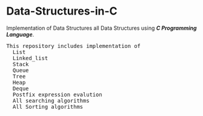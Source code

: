 # Data-Structures-in-C
Implementation of Data Structures all Data Structures using <b><i>C Programming Language</b></i>.
<pre>
This repository includes implementation of
  List
  Linked_list
  Stack
  Queue
  Tree
  Heap
  Deque
  Postfix expression evalution
  All searching algorithms
  All Sorting algorithms
</pre>
  
  
